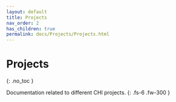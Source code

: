 ```yaml
---
layout: default
title: Projects
nav_order: 2
has_children: true
permalink: docs/Projects/Projects.html
---
```


# Projects
{: .no_toc }

Documentation related to different CHI projects.
{: .fs-6 .fw-300 }